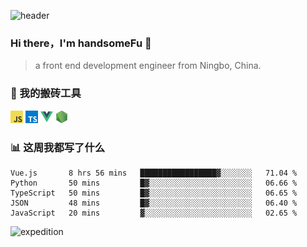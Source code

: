 ![header](https://raw.githubusercontent.com/fzq1998/fzq1998/master/header.png)

### Hi there，I'm handsomeFu 👋

> a front end development engineer from Ningbo, China.

### 🔧 我的搬砖工具
<code><img height="20" src="https://raw.githubusercontent.com/github/explore/80688e429a7d4ef2fca1e82350fe8e3517d3494d/topics/javascript/javascript.png" alt="javascript"></code>
<code><img height="20" src="https://raw.githubusercontent.com/github/explore/80688e429a7d4ef2fca1e82350fe8e3517d3494d/topics/typescript/typescript.png" alt="typescript"></code>
<code><img height="20" src="https://raw.githubusercontent.com/github/explore/80688e429a7d4ef2fca1e82350fe8e3517d3494d/topics/vue/vue.png" alt="vue"></code>
<code><img height="20" src="https://raw.githubusercontent.com/github/explore/80688e429a7d4ef2fca1e82350fe8e3517d3494d/topics/nodejs/nodejs.png" alt="nodejs"></code>



### 📊 这周我都写了什么
<!--START_SECTION:waka-->

```text
Vue.js       8 hrs 56 mins   █████████████████▓░░░░░░░   71.04 %
Python       50 mins         █▓░░░░░░░░░░░░░░░░░░░░░░░   06.66 %
TypeScript   50 mins         █▓░░░░░░░░░░░░░░░░░░░░░░░   06.65 %
JSON         48 mins         █▓░░░░░░░░░░░░░░░░░░░░░░░   06.40 %
JavaScript   20 mins         ▓░░░░░░░░░░░░░░░░░░░░░░░░   02.65 %
```

<!--END_SECTION:waka-->


![expedition](https://raw.githubusercontent.com/fzq1998/fzq1998/master/expedition.gif)

